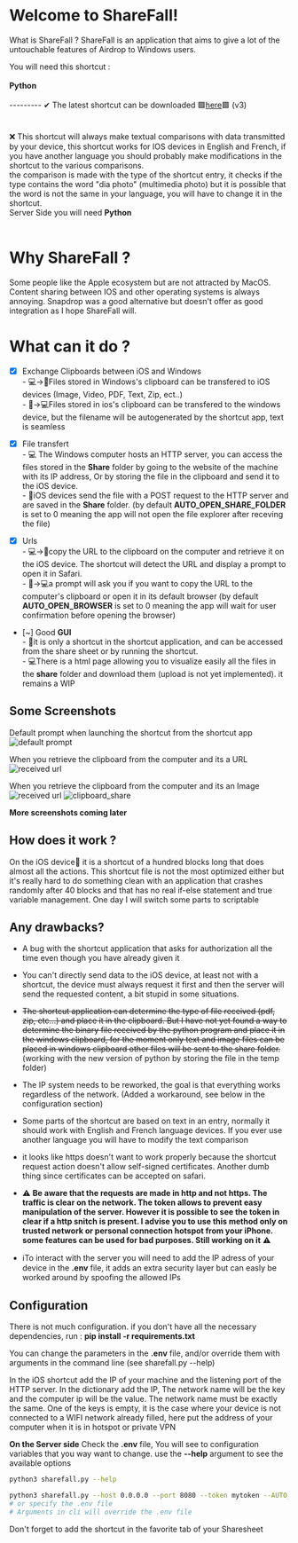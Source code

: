 # Welcome to ShareFall!
What is ShareFall ? ShareFall is an application that aims to give a lot of the untouchable features of Airdrop to Windows users. 


You will need this shortcut :<br><br>
**Python**<br><br>
--------- ✔ The latest shortcut can be downloaded 🟩[here](https://www.icloud.com/shortcuts/13e55c47a01d43579d4ed5172d585654)🟩 (v3)<br>
<br><br>
❌ This shortcut will always make textual comparisons with data transmitted by your device, this shortcut works for IOS devices in English and French, if you have another language you should probably make modifications in the shortcut to the various comparisons. <br>
the comparison is made with the type of the shortcut entry, it checks if the type contains the word "dia photo" (multimedia photo) but it is possible that the word is not the same in your language, you will have to change it in the shortcut. <br>
Server Side you will need **Python**<br><br>

# Why ShareFall ?
Some people like the Apple ecosystem but are not attracted by MacOS.
Content sharing between IOS and other operating systems is always annoying.  Snapdrop was a good alternative but doesn't offer as good integration as I hope ShareFall will.


# What can it do ?

 

 - [x] Exchange Clipboards between iOS and Windows <br>
		 - 💻->📱Files stored in Windows's clipboard can be transfered to iOS devices (Image, Video, PDF, Text, Zip, ect..)<br>
		 - 📱->💻Files stored in ios's clipboard can be transfered to the windows device, but the filename will be autogenerated by the shortcut app, text is seamless

 - [x] File transfert <br>
		 - 💻 The Windows computer hosts an HTTP server, you can access the files stored in the **Share** folder by going to the website of the machine with its IP address, Or by storing the file in the clipboard and send it to the iOS device.<br>
		 - 📱iOS devices send the file with a POST request to the HTTP server and are saved in the **Share** folder. (by default **AUTO_OPEN_SHARE_FOLDER** is set to 0 meaning the app will not open the file explorer after receving the file)
	
- [x] Urls <br>
	     - 💻->📱copy the URL to the clipboard on the computer and retrieve it on the iOS device. The shortcut will detect the URL and display a prompt to open it in Safari.<br>
	     - 📱->💻a prompt will ask you if you want to copy the URL to the computer's clipboard or open it in its default browser (by default **AUTO_OPEN_BROWSER** is set to 0 meaning the app will wait for user confirmation before opening the browser)
- [~] Good **GUI** <br>
		- 📱it is only a shortcut in the shortcut application, and can be accessed from the share sheet or by running the shortcut.<br>
		- 💻There is a html page allowing you to visualize easily all the files in the  **share** folder and download them (upload is not yet implemented). it remains a WIP
	
## Some Screenshots
Default prompt when launching the shortcut from the shortcut app
![default prompt](https://github.com/noenic/ShareFall/blob/main/images/generic_prompt.jpeg?raw=true)

When you retrieve the clipboard from the computer and its a URL
![received url](https://github.com/noenic/ShareFall/blob/main/images/is_that_a_url.jpeg?raw=true)

When you retrieve the clipboard from the computer and its an Image<br>
![received url](https://github.com/noenic/ShareFall/blob/main/images/get_image_from_PC_clipboard.png?raw=true)
![clipboard_share](https://github.com/noenic/ShareFall/blob/main/images/clipboard_share.gif?raw=true)

**More screenshots coming later**

## How does it work ?

On the iOS device📱 it is a  shortcut of a hundred blocks long that does almost all the actions. This shortcut file is not the most optimized either but it's really hard to do something clean with an application that crashes randomly after 40 blocks and that has no real if-else statement and true variable management. One day I will switch some parts to scriptable 



## Any drawbacks?

- A bug with the shortcut application that asks for authorization all the time even though you have already given it

- You can't directly send data to the iOS device, at least not with a shortcut, the device must always request it first and then the server will send the requested content, a bit stupid in some situations.

- ~~The shortcut application can determine the type of file received (pdf, zip, etc...) and place it in the clipboard. But I have not yet found a way to determine the binary file received by the python program and place it in the windows clipboard, for the moment only text and image files can be placed in windows clipboard other files will be sent to the share folder.~~ (working with the new version of python by storing the file in the temp folder)

- The IP system needs to be reworked, the goal is that everything works regardless of the network.
	(Added a workaround, see below in the configuration section) 

- Some parts of the shortcut are based on text in an entry, normally it should work with English and French language devices.
If you ever use another language you will have to modify the text comparison

- it looks like https doesn't want to work properly because the shortcut request action doesn't allow self-signed certificates. Another dumb thing since certificates can be accepted on safari. 

- ⚠️ **Be aware that the requests are made in http and not https. The traffic is clear on the network. The token allows to prevent easy  manipulation of the server. However it is possible to see the token in clear if a http snitch is present.
I advise you to use this method only on trusted network or personal connection hotspot from your iPhone.
some features can be used for bad purposes.
Still working on it** ⚠️

- ℹ️To interact with the server you will need to add the IP adress of your device in the **.env** file, it adds an extra security layer but can easly be worked around by spoofing the  allowed IPs  



## Configuration 
There is not much configuration.
if you don't have all the necessary dependencies, run : **pip install -r requirements.txt**

You can change the parameters in the **.env** file, and/or override them with arguments in the command line (see sharefall.py --help)

In the iOS shortcut add the IP of your machine and the listening port of the HTTP server.
In the dictionary add the IP, The network name will be the key and the computer ip will be the value.
The network name must be exactly the same.
One of the keys is empty, it is the case where your device is not connected to a WIFI network already filled, here put the address of your computer when it is in hotspot or private VPN 

**On the Server side**
Check the **.env** file, You will see to configuration variables that you way want to change.
use the **--help** argument to see the available options

```bash
python3 sharefall.py --help

python3 sharefall.py --host 0.0.0.0 --port 8080 --token mytoken --AUTO_OPEN_BROWSER=1 --AUTO_OPEN_SHARE_FOLDER=1
# or specify the .env file
# Arguments in cli will override the .env file
```


Don't forget to add the shortcut in the favorite tab of your Sharesheet

